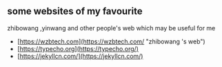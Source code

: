 ## **some websites of my favourite**<br>

zhibowang ,yinwang and other people's web which may be useful for me <br>
- [https://wzbtech.com](https://wzbtech.com/ "zhibowang 's web")<br>
- [https://typecho.org](https://typecho.org/)<br>
- [https://jekyllcn.com/](https://jekyllcn.com/)<br>
